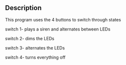 ## Description
This program uses the 4 buttons to switch through states

switch 1- plays a siren and alternates between LEDs

switch 2- dims the LEDs

switch 3- alternates the LEDs

switch 4- turns everything off
